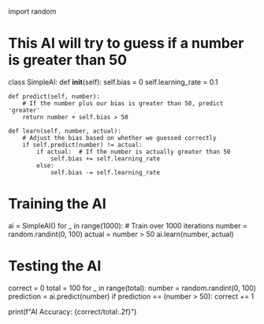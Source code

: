 import random

# This AI will try to guess if a number is greater than 50
class SimpleAI:
    def __init__(self):
        self.bias = 0
        self.learning_rate = 0.1

    def predict(self, number):
        # If the number plus our bias is greater than 50, predict 'greater'
        return number + self.bias > 50

    def learn(self, number, actual):
        # Adjust the bias based on whether we guessed correctly
        if self.predict(number) != actual:
            if actual:  # If the number is actually greater than 50
                self.bias += self.learning_rate
            else:
                self.bias -= self.learning_rate

# Training the AI
ai = SimpleAI()
for _ in range(1000):  # Train over 1000 iterations
    number = random.randint(0, 100)
    actual = number > 50
    ai.learn(number, actual)

# Testing the AI
correct = 0
total = 100
for _ in range(total):
    number = random.randint(0, 100)
    prediction = ai.predict(number)
    if prediction == (number > 50):
        correct += 1

print(f"AI Accuracy: {correct/total:.2f}")
